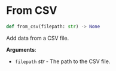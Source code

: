 # From CSV

```python
def from_csv(filepath: str) -> None
```

Add data from a CSV file.

**Arguments**:

- `filepath` _str_ - The path to the CSV file.

<a id="data.Data.from_pandas"></a>

